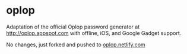 # oplop
Adaptation of the official Oplop password generator at http://oplop.appspot.com with offline, iOS, and Google Gadget support.

No changes, just forked and pushed to [oplop.netlify.com](https://oplop.netlify.com/)
